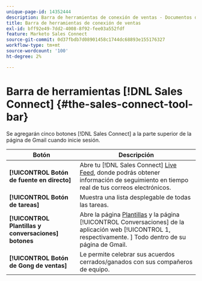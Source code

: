```yaml
---
unique-page-id: 14352444
description: Barra de herramientas de conexión de ventas - Documentos de Marketo - Documentación del producto
title: Barra de herramientas de conexión de ventas
exl-id: bff92e49-7dd2-4008-8f92-fee03a552fdf
feature: Marketo Sales Connect
source-git-commit: 0d37fbdb7d08901458c1744dc68893e155176327
workflow-type: tm+mt
source-wordcount: '100'
ht-degree: 2%

---
```


# Barra de herramientas [!DNL Sales Connect] {#the-sales-connect-tool-bar}

Se agregarán cinco botones [!DNL Sales Connect] a la parte superior de la página de Gmail cuando inicie sesión.

| Botón | Descripción |
|---|---|
| **[!UICONTROL Botón de fuente en directo]** | Abre tu [!DNL Sales Connect] [Live Feed](https://toutapp.com/next#live), donde podrás obtener información de seguimiento en tiempo real de tus correos electrónicos. |
| **[!UICONTROL Botón de tareas]** | Muestra una lista desplegable de todas las tareas. |
| **[!UICONTROL Plantillas y conversaciones] botones** | Abre la página [Plantillas](https://toutapp.com/login) y la página [!UICONTROL Conversaciones] de la aplicación web [!UICONTROL 1, respectivamente. &#x200B;] Todo dentro de su página de Gmail. |
| **[!UICONTROL Botón de Gong de ventas]** | Le permite celebrar sus acuerdos cerrados/ganados con sus compañeros de equipo. |

